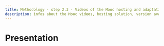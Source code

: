 ```yaml
---
title: Methodology - step 2.3 - Videos of the Mooc hosting and adaptation possibilities
description: infos about the Mooc videos, hosting solution, version available.
---
```

# Presentation
